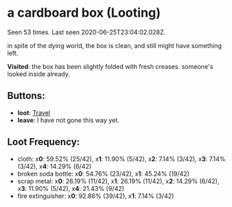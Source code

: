 # a cardboard box (Looting)

Seen 53 times. Last seen 2020-06-25T23:04:02.028Z.

in spite of the dying world, the box is clean, and still might have something left.

**Visited**: the box has been slightly folded with fresh creases. someone's looked inside already.

## Buttons:

- **loot**: [Travel](Travel-travel.md)
- **leave**: I have not gone this way yet.

## Loot Frequency:

  - cloth: x**0**: 59.52% (25/42), x**1**: 11.90% (5/42), x**2**: 7.14% (3/42), x**3**: 7.14% (3/42), x**4**: 14.29% (6/42)
  - broken soda bottle: x**0**: 54.76% (23/42), x**1**: 45.24% (19/42)
  - scrap metal: x**0**: 26.19% (11/42), x**1**: 26.19% (11/42), x**2**: 14.29% (6/42), x**3**: 11.90% (5/42), x**4**: 21.43% (9/42)
  - fire extinguisher: x**0**: 92.86% (39/42), x**1**: 7.14% (3/42)
